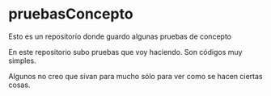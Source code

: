 # pruebasConcepto
Esto es un repositorio donde guardo algunas pruebas de concepto

En este repositorio subo pruebas que voy haciendo. Son códigos muy simples. 

Algunos no creo que sivan para mucho sólo para ver como se hacen ciertas cosas. 

